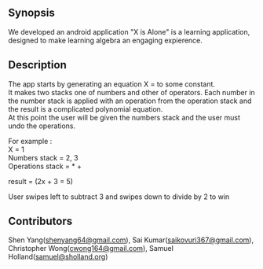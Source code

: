 ## Synopsis

We developed an android application "X is Alone" is a learning application, designed to make learning algebra an engaging expierence.  

## Description

The app starts by generating an equation X = to some constant.   
It makes two stacks one of numbers and other of operators. Each number in the number stack is applied with an operation from the operation stack and the result is a complicated polynomial equation.  
At this point the user will be given the numbers stack and the user must undo the operations.  

For example :  
X = 1  
Numbers stack = 2, 3    
Operations stack = * +  

result = (2x + 3 = 5)  

User swipes left to subtract 3 and swipes down to divide by 2 to win    

## Contributors

Shen Yang(shenyang64@gmail.com), Sai Kumar(saikovuri367@gmail.com), Christopher Wong(cwong164@gmail.com), Samuel Holland(samuel@sholland.org)  
